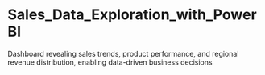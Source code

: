 # Sales_Data_Exploration_with_PowerBI
Dashboard revealing sales trends, product performance, and regional revenue distribution, enabling data-driven business decisions 
